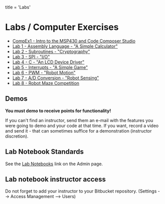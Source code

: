 title = 'Labs'

# Labs / Computer Exercises

- [CompEx1 - Intro to the MSP430 and Code Composer Studio](/382/labs/compex1/index.html)
- [Lab 1 - Assembly Language - "A Simple Calculator"](/382/labs/lab1/index.html)
- [Lab 2 - Subroutines - "Cryptography"](/382/labs/lab2/index.html)
- [Lab 3 - SPI - "I/O"](/382/labs/lab3/index.html)
- [Lab 4 - C - "An LCD Device Driver"](/382/labs/lab4/index.html)
- [Lab 5 - Interrupts - "A Simple Game"](/382/labs/lab5/index.html)
- [Lab 6 - PWM - "Robot Motion"](/382/labs/lab6/index.html)
- [Lab 7 - A/D Conversion - "Robot Sensing"](/382/labs/lab7/index.html)
- [Lab 8 - Robot Maze Competition](/382/labs/lab8/index.html)

## Demos

**You must demo to receive points for functionality!**

If you can't find an instructor, send them an e-mail with the features you were going to demo and your code at that time.  If you want, record a video and send it - that can sometimes suffice for a demonstration (instructor discretion).

## Lab Notebook Standards

See the [Lab Notebooks](/382/admin/labs.html) link on the Admin page.

## Lab notebook instructor access

Do not forget to add your instructor to your Bitbucket repository.  (Settings --> Access Management --> Users) 

